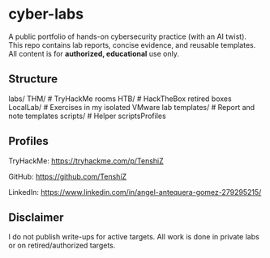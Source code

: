 # cyber-labs

A public portfolio of hands-on cybersecurity practice (with an AI twist).  
This repo contains lab reports, concise evidence, and reusable templates.  
All content is for **authorized, educational** use only.

## Structure

labs/
THM/ # TryHackMe rooms
HTB/ # HackTheBox retired boxes
LocalLab/ # Exercises in my isolated VMware lab
templates/ # Report and note templates
scripts/ # Helper scriptsProfiles

## Profiles

TryHackMe: https://tryhackme.com/p/TenshiZ

GitHub:    https://github.com/TenshiZ

LinkedIn:  https://www.linkedin.com/in/angel-antequera-gomez-279295215/

## Disclaimer

I do not publish write-ups for active targets.
All work is done in private labs or on retired/authorized targets.
